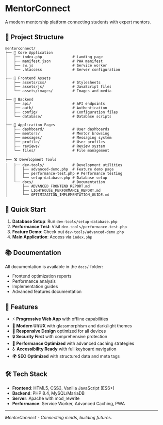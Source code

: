 # MentorConnect

A modern mentorship platform connecting students with expert mentors.

## 📁 Project Structure

```
mentorconnect/
├── 📱 Core Application
│   ├── index.php              # Landing page
│   ├── manifest.json          # PWA manifest
│   ├── sw.js                  # Service worker
│   └── .htaccess              # Server configuration
│
├── 🎨 Frontend Assets
│   ├── assets/css/            # Stylesheets
│   ├── assets/js/             # JavaScript files
│   └── assets/images/         # Images and media
│
├── 🔧 Backend
│   ├── api/                   # API endpoints
│   ├── auth/                  # Authentication
│   ├── config/                # Configuration files
│   └── database/              # Database scripts
│
├── 📄 Application Pages
│   ├── dashboard/             # User dashboards
│   ├── mentors/               # Mentor browsing
│   ├── messages/              # Messaging system
│   ├── profile/               # User profiles
│   ├── reviews/               # Review system
│   └── files/                 # File management
│
├── 🛠️ Development Tools
│   ├── dev-tools/             # Development utilities
│   │   ├── advanced-demo.php  # Feature demo page
│   │   ├── performance-test.php # Performance testing
│   │   └── setup-database.php # Database setup
│   └── docs/                  # Documentation
│       ├── ADVANCED_FRONTEND_REPORT.md
│       ├── LIGHTHOUSE_PERFORMANCE_REPORT.md
│       └── OPTIMIZATION_IMPLEMENTATION_GUIDE.md
```

## 🚀 Quick Start

1. **Database Setup**: Run `dev-tools/setup-database.php`
2. **Performance Test**: Visit `dev-tools/performance-test.php`
3. **Feature Demo**: Check out `dev-tools/advanced-demo.php`
4. **Main Application**: Access via `index.php`

## 📚 Documentation

All documentation is available in the `docs/` folder:
- Frontend optimization reports
- Performance analysis
- Implementation guides
- Advanced features documentation

## 🎯 Features

- ⚡ **Progressive Web App** with offline capabilities
- 🎨 **Modern UI/UX** with glassmorphism and dark/light themes
- 📱 **Responsive Design** optimized for all devices
- 🔒 **Security First** with comprehensive protection
- 🚀 **Performance Optimized** with advanced caching strategies
- ♿ **Accessibility Ready** with full keyboard navigation
- 🌍 **SEO Optimized** with structured data and meta tags

## 🛠️ Tech Stack

- **Frontend**: HTML5, CSS3, Vanilla JavaScript (ES6+)
- **Backend**: PHP 8.4, MySQL/MariaDB
- **Server**: Apache with mod_rewrite
- **Performance**: Service Worker, Advanced Caching, PWA

---

*MentorConnect - Connecting minds, building futures.*
